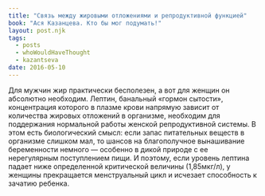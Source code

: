 ```yaml
---
title: "Связь между жировыми отложениями и репродуктивной функцией"
book: "Ася Казанцева. Кто бы мог подумать!"
layout: post.njk
tags:
  - posts
  - whoWouldHaveThought
  - kazantseva
date: 2016-05-10
---
```


Для мужчин жир практически бесполезен, а вот для женщин он абсолютно необходим. Лептин, банальный «гормон сытости», концентрация которого в плазме крови напрямую зависит от количества жировых отложений в организме, необходим для поддержания нормальной работы женской репродуктивной системы. В этом есть биологический смысл: если запас питательных веществ в организме слишком мал, то шансов на благополучное вынашивание беременности немного — особенно в дикой природе с ее нерегулярным поступлением пищи. И поэтому, если уровень лептина падает ниже определенной критической величины (1,85мкг/л), у женщины прекращается менструальный цикл и исчезает способность к зачатию ребенка.
